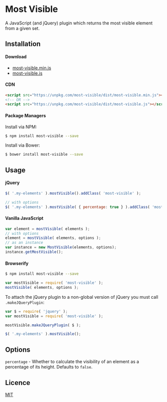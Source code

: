# Most Visible

A JavaScript (and jQuery) plugin which returns the most visible element from a given set.

## Installation

#### Download
* [most-visible.min.js](https://unpkg.com/most-visible/dist/most-visible.min.js)
* [most-visible.js](https://unpkg.com/most-visible/dist/most-visible.js)

#### CDN
```html
<script src="https://unpkg.com/most-visible/dist/most-visible.min.js"></script>
<!-- OR -->
<script src="https://unpkg.com/most-visible/dist/most-visible.js"></script>
```

#### Package Managers

Install via NPM:
```sh
$ npm install most-visible --save
```

Install via Bower:
```sh
$ bower install most-visible --save
```

## Usage

#### jQuery

```js
$( '.my-elements' ).mostVisible().addClass( 'most-visible' );

// with options
$( '.my-elements' ).mostVisible( { percentage: true } ).addClass( 'most-visible' );
```

#### Vanilla JavaScript

```js
var element = mostVisible( elements );
// with options
element = mostVisible( elements, options );
// as an instance
var instance = new MostVisible(elements, options);
instance.getMostVisible();
```

#### Browserify
```sh
$ npm install most-visible --save
```

```js
var mostVisible = require( 'most-visible' );
mostVisible( elements, options );
```

To attach the jQuery plugin to a non-global version of jQuery you must call `.makeJQueryPlugin`: 
```js
var $ = require( 'jquery' );
var mostVisible = require( 'most-visible' );

mostVisible.makeJQueryPlugin( $ );

$( '.my-elements' ).mostVisible();
```

## Options
`percentage` - Whether to calculate the visibility of an element as a percentage of its height. Defaults to `false`.

## Licence

[MIT](https://opensource.org/licenses/MIT)
